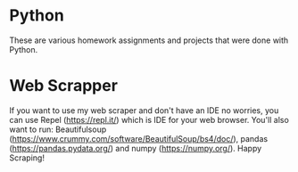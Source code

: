 # Python
These are various homework assignments and projects that were done with Python.
# Web Scrapper
If you want to use my web scraper and don't have an IDE no worries, you can use Repel (https://repl.it/) which is IDE for your web browser. You'll also want to run: Beautifulsoup (https://www.crummy.com/software/BeautifulSoup/bs4/doc/), pandas (https://pandas.pydata.org/) and numpy (https://numpy.org/). Happy Scraping!
